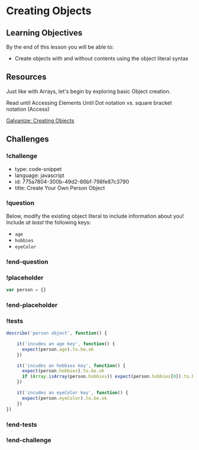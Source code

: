 # Creating Objects

## Learning Objectives

By the end of this lesson you will be able to:

* Create objects with and without contents using the object literal syntax

## Resources

Just like with Arrays, let's begin by exploring basic Object creation.

Read until Accessing Elements Until Dot notation vs. square bracket notation (Access)

[Galvanize: Creating Objects](https://github.com/gSchool/javascript-curriculum/blob/master/10_Syntax/03_Arrays_Objects_Iteration.md#objects)

## Challenges

<!-- Question -->

### !challenge

* type: code-snippet
* language: javascript
* id: 775a7804-300b-49d2-86bf-798fe87c3790
* title: Create Your Own Person Object

### !question

Below, modify the existing object literal to include information about you! Include _at least_ the following keys:

* `age`
* `hobbies`
* `eyeColor`

### !end-question

### !placeholder

```js
var person = {}
```

### !end-placeholder

### !tests

```js
describe('person object', function() {

    it('incudes an age key', function() {
      expect(person.age).to.be.ok
    })

    it('incudes an hobbies key', function() {
      expect(person.hobbies).to.be.ok
      if (Array.isArray(person.hobbies)) expect(person.hobbies[0]).to.be.ok
    })

    it('incudes an eyeColor key', function() {
      expect(person.eyeColor).to.be.ok
    })
})
```

### !end-tests

### !end-challenge
